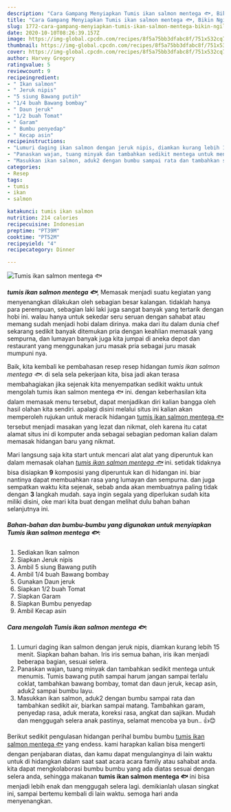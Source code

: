 ```yaml
---
description: "Cara Gampang Menyiapkan Tumis ikan salmon mentega 🐟, Bikin Ngiler"
title: "Cara Gampang Menyiapkan Tumis ikan salmon mentega 🐟, Bikin Ngiler"
slug: 1772-cara-gampang-menyiapkan-tumis-ikan-salmon-mentega-bikin-ngiler
date: 2020-10-10T08:26:39.157Z
image: https://img-global.cpcdn.com/recipes/8f5a75bb3dfabc8f/751x532cq70/tumis-ikan-salmon-mentega-🐟-foto-resep-utama.jpg
thumbnail: https://img-global.cpcdn.com/recipes/8f5a75bb3dfabc8f/751x532cq70/tumis-ikan-salmon-mentega-🐟-foto-resep-utama.jpg
cover: https://img-global.cpcdn.com/recipes/8f5a75bb3dfabc8f/751x532cq70/tumis-ikan-salmon-mentega-🐟-foto-resep-utama.jpg
author: Harvey Gregory
ratingvalue: 5
reviewcount: 9
recipeingredient:
- " Ikan salmon"
- " Jeruk nipis"
- "5 siung Bawang putih"
- "1/4 buah Bawang bombay"
- " Daun jeruk"
- "1/2 buah Tomat"
- " Garam"
- " Bumbu penyedap"
- " Kecap asin"
recipeinstructions:
- "Lumuri daging ikan salmon dengan jeruk nipis, diamkan kurang lebih 15 menit. Siapkan bahan bahan. Iris iris semua bahan, iris ikan menjadi beberapa bagian, sesuai selera."
- "Panaskan wajan, tuang minyak dan tambahkan sedikit mentega untuk menumis. Tumis bawang putih sampai harum jangan sampai terlalu coklat, tambahkan bawang bombay, tomat dan daun jeruk, kecap asin, aduk2 sampai bumbu layu."
- "Masukkan ikan salmon, aduk2 dengan bumbu sampai rata dan tambahkan sedikit air, biarkan sampai matang. Tambahkan garam, penyedap rasa, aduk merata, koreksi rasa, angkat dan sajikan. Mudah dan menggugah selera anak pastinya, selamat mencoba ya bun.. 👍😊"
categories:
- Resep
tags:
- tumis
- ikan
- salmon

katakunci: tumis ikan salmon 
nutrition: 214 calories
recipecuisine: Indonesian
preptime: "PT39M"
cooktime: "PT52M"
recipeyield: "4"
recipecategory: Dinner

---
```



![Tumis ikan salmon mentega 🐟](https://img-global.cpcdn.com/recipes/8f5a75bb3dfabc8f/751x532cq70/tumis-ikan-salmon-mentega-🐟-foto-resep-utama.jpg)

<b><i>tumis ikan salmon mentega 🐟</i></b>, Memasak menjadi suatu kegiatan yang menyenangkan dilakukan oleh sebagian besar kalangan. tidaklah hanya para perempuan, sebagian laki laki juga sangat banyak yang tertarik dengan hobi ini. walau hanya untuk sekedar seru seruan dengan sahabat atau memang sudah menjadi hobi dalam dirinya. maka dari itu dalam dunia chef sekarang sedikit banyak ditemukan pria dengan keahlian memasak yang sempurna, dan lumayan banyak juga kita jumpai di aneka depot dan restaurant yang menggunakan juru masak pria sebagai juru masak mumpuni nya.



Baik, kita kembali ke pembahasan resep resep hidangan <i>tumis ikan salmon mentega 🐟</i>. di sela sela pekerjaan kita, bisa jadi akan terasa membahagiakan jika sejenak kita menyempatkan sedikit waktu untuk mengolah tumis ikan salmon mentega 🐟 ini. dengan keberhasilan kita dalam memasak menu tersebut, dapat menjadikan diri kalian bangga oleh hasil olahan kita sendiri. apalagi disini melalui situs ini kalian akan memperoleh rujukan untuk meracik hidangan <u>tumis ikan salmon mentega 🐟</u> tersebut menjadi masakan yang lezat dan nikmat, oleh karena itu catat alamat situs ini di komputer anda sebagai sebagian pedoman kalian dalam memasak hidangan baru yang nikmat.


Mari langsung saja kita start untuk mencari alat alat yang diperuntuk kan dalam memasak olahan <u><i>tumis ikan salmon mentega 🐟</i></u> ini. setidak tidaknya bisa disiapkan <b>9</b> komposisi yang diperuntuk kan di hidangan ini. biar nantinya dapat membuahkan rasa yang lumayan dan sempurna. dan juga sempatkan waktu kita sejenak, sebab anda akan membuatnya paling tidak dengan <b>3</b> langkah mudah. saya ingin segala yang diperlukan sudah kita miliki disini, oke mari kita buat dengan melihat dulu bahan bahan selanjutnya ini.

<!--inarticleads1-->

##### Bahan-bahan dan bumbu-bumbu yang digunakan untuk menyiapkan Tumis ikan salmon mentega 🐟:

1. Sediakan  Ikan salmon
1. Siapkan  Jeruk nipis
1. Ambil 5 siung Bawang putih
1. Ambil 1/4 buah Bawang bombay
1. Gunakan  Daun jeruk
1. Siapkan 1/2 buah Tomat
1. Siapkan  Garam
1. Siapkan  Bumbu penyedap
1. Ambil  Kecap asin




<!--inarticleads2-->

##### Cara mengolah Tumis ikan salmon mentega 🐟:

1. Lumuri daging ikan salmon dengan jeruk nipis, diamkan kurang lebih 15 menit. Siapkan bahan bahan. Iris iris semua bahan, iris ikan menjadi beberapa bagian, sesuai selera.
1. Panaskan wajan, tuang minyak dan tambahkan sedikit mentega untuk menumis. Tumis bawang putih sampai harum jangan sampai terlalu coklat, tambahkan bawang bombay, tomat dan daun jeruk, kecap asin, aduk2 sampai bumbu layu.
1. Masukkan ikan salmon, aduk2 dengan bumbu sampai rata dan tambahkan sedikit air, biarkan sampai matang. Tambahkan garam, penyedap rasa, aduk merata, koreksi rasa, angkat dan sajikan. Mudah dan menggugah selera anak pastinya, selamat mencoba ya bun.. 👍😊




Berikut sedikit pengulasan hidangan perihal bumbu bumbu <u>tumis ikan salmon mentega 🐟</u> yang endess. kami harapkan kalian bisa mengerti dengan penjabaran diatas, dan kamu dapat mengulanginya di lain waktu untuk di hidangkan dalam saat saat acara acara family atau sahabat anda. kita dapat mengkolaborasi bumbu bumbu yang ada diatas sesuai dengan selera anda, sehingga makanan <b>tumis ikan salmon mentega 🐟</b> ini bisa menjadi lebih enak dan menggugah selera lagi. demikianlah ulasan singkat ini, sampai bertemu kembali di lain waktu. semoga hari anda menyenangkan.
